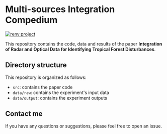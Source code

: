 # Multi-sources Integration Compedium

<!-- badges: start -->
[![renv project](https://img.shields.io/badge/renv%20project-OK-brightgreen.svg)](https://rstudio.github.io/renv/)

<!-- badges: end -->

This repository contains the code, data and results of the paper **Integration of Radar and Optical Data for Identifying Tropical Forest Disturbances**.

## Directory structure

This repository is organized as follows:

- `src`: contains the paper code
- `data/raw`: contains the experiment's input data
- `data/output`: contains the experiment outputs

## Contact me

If you have any questions or suggestions, please feel free to open an issue.